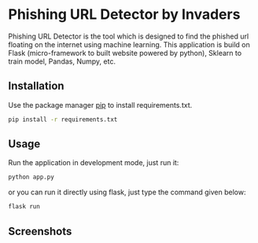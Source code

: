 # Phishing URL Detector by Invaders

Phishing URL Detector is the tool which is designed to find the phished url floating on the internet using machine learning. This application is build on Flask (micro-framework to built website powered by python), Sklearn to train model, Pandas, Numpy, etc.

## Installation

Use the package manager [pip](https://pip.pypa.io/en/stable/) to install requirements.txt.

```bash
pip install -r requirements.txt
```

## Usage

Run the application in development mode, just run it:

```bash
python app.py
```

or you can run it directly using flask, just type the command given below:

```bash
flask run
```

## Screenshots
